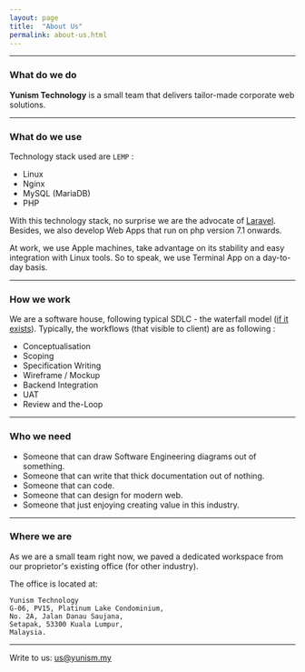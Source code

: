 ```yaml
---
layout: page
title:  "About Us"
permalink: about-us.html
---
```

___
### What do we do

__Yunism Technology__ is a small team that delivers tailor-made corporate web 
solutions.

___
### What do we use

Technology stack used are `LEMP` :
 - Linux
 - Nginx
 - MySQL (MariaDB)
 - PHP

With this technology stack, no surprise we are the advocate of
[Laravel][laravel-homepage]. Besides, we also develop Web Apps that run on
php version 7.1 onwards.

At work, we use Apple machines, take advantage on its stability and easy 
integration with Linux tools. So to speak, we use Terminal App on a day-to-day
basis.

___
### How we work

We are a software house, following typical SDLC - the waterfall model ([if it 
exists][a-good-post-found-on-hacker-news]). Typically, the workflows (that 
visible to client) are as following :

- Conceptualisation
- Scoping
- Specification Writing
- Wireframe / Mockup
- Backend Integration
- UAT
- Review and the-Loop

___
### Who we need

- Someone that can draw Software Engineering diagrams out of something.
- Someone that can write that thick documentation out of nothing.
- Someone that can code.
- Someone that can design for modern web.
- Someone that just enjoying creating value in this industry.

___
### Where we are

As we are a small team right now, we paved a dedicated workspace from our 
proprietor's existing office (for other industry).

The office is located at:

```
Yunism Technology
G-06, PV15, Platinum Lake Condominium,
No. 2A, Jalan Danau Saujana,
Setapak, 53300 Kuala Lumpur,
Malaysia.
```

___

Write to us: [us@yunism.my][yunism-email]

[laravel-homepage]: https://laravel.com
[a-good-post-found-on-hacker-news]: https://zwischenzugs.com/2017/10/15/my-20-year-experience-of-software-development-methodologies
[yunism-email]:     mailto:us@yunism.my

